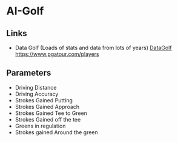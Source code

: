 # AI-Golf

## Links 
- Data Golf (Loads of stats and data from lots of years) [DataGolf](https://datagolf.com/api-access)
https://www.pgatour.com/players
## Parameters
* Driving Distance
* Driving Accuracy
* Strokes Gained Putting
* Strokes Gained Approach
* Strokes Gained Tee to Green
* Strokes Gained off the tee
* Greens in regulation
* Strokes gained Around the green

